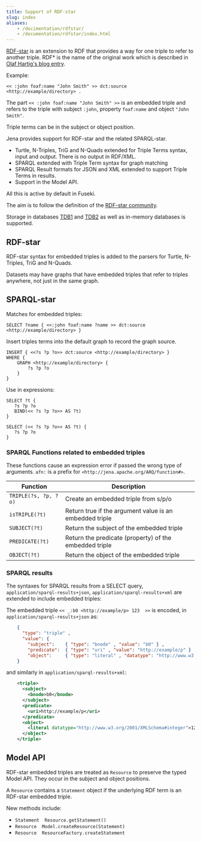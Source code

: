 ```yaml
---
title: Support of RDF-star
slug: index
aliases:
    - /docimentation/rdfstar/
    - /documentation/rdfstar/index.html
---
```


[RDF-star](https://w3c.github.io/rdf-star/) is an extension to RDF that provides
a way for one triple to refer to another triple. RDF\* is the name of the
original work which is described in
[Olaf Hartig's blog entry](https://blog.liu.se/olafhartig/2019/01/10/position-statement-rdf-star-and-sparql-star/).

Example:

```turtle
<< :john foaf:name "John Smith" >> dct:source <http://example/directory> .
```

The part `<< :john foaf:name "John Smith" >>` is an embedded triple and refers to the triple with subject `:john`, property `foaf:name` and object `"John Smith"`.

Triple terms can be in the subject or object position.

Jena provides support for RDF-star and the related SPARQL-star.

* Turtle, N-Triples, TriG and N-Quads extended for Triple Terms syntax,
  input and output.  There is no output in RDF/XML.
* SPARQL extended with Triple Term syntax for graph matching
* SPARQL Result formats for JSON and XML extended to support Triple Terms in results.
* Support in the Model API.

All this is active by default in Fuseki.

The aim is to follow the definition of the [RDF-star community](https://w3c.github.io/rdf-star/).

Storage in databases [TDB1](/documentation/tdb) and [TDB2](/documentation/tdb2/)
as well as in-memory databases is supported.

## RDF-star

RDF-star syntax for embedded triples is added to the parsers for Turtle, N-Triples, TriG and N-Quads.

Datasets may have graphs that have embedded triples that refer to triples anywhere, not just in the same graph.

## SPARQL-star

Matches for embedded triples:

```sparql
SELECT ?name { <<:john foaf:name ?name >> dct:source <http://example/directory> }
```

Insert triples terms into the default graph to record the graph source.

```sparql
INSERT { <<?s ?p ?o>> dct:source <http://example/directory> }
WHERE {
    GRAPH <http://example/directory> {
        ?s ?p ?o
    }
}
```

Use in expressions:

```sparql
SELECT ?t {
   ?s ?p ?o 
   BIND(<< ?s ?p ?o>> AS ?t)
}
```
```sparql
SELECT (<< ?s ?p ?o>> AS ?t) {
   ?s ?p ?o 
}
```

### SPARQL Functions related to embedded triples

These functions cause an expression error if passed the wrong type of arguments. `afn:`
is a prefix for `<http://jena.apache.org/ARQ/function#>`.

| Function             | Description |
|----------------------|------------------------ |
| `TRIPLE(?s, ?p, ?o)` | Create an embedded triple from s/p/o                    |
| `isTRIPLE(?t)`       | Return true if the argument value is an embedded triple |
| `SUBJECT(?t)`        | Return the subject of the embedded triple               |
| `PREDICATE(?t)`      | Return the predicate (property) of the embedded triple  |
| `OBJECT(?t)`         | Return the object of the embedded triple                |

### SPARQL results

The syntaxes for SPARQL results from a SELECT query, `application/sparql-results+json`,
`application/sparql-results+xml` are extended to include embedded triples:

The embedded triple `<< _:b0 <http://example/p> 123  >>` is encoded, in
`application/sparql-results+json` as:

```json
    {
      "type": "triple" ,
      "value": {
        "subject":    { "type": "bnode" , "value": "b0" } ,
        "predicate":  { "type": "uri" , "value": "http://example/p" } ,
        "object":     { "type": "literal" , "datatype": "http://www.w3.org/2001/XMLSchema#integer" , "value": "123" }
    }
```

and similarly in `application/sparql-results+xml`:

```xml
    <triple>
      <subject>
        <bnode>b0</bnode>
      </subject>
      <predicate>
        <uri>http://example/p</uri>
      </predicate>
      <object>
        <literal datatype="http://www.w3.org/2001/XMLSchema#integer">123</literal>
      </object>
    </triple>
```

## Model API

RDF-star embedded triples are treated as `Resource` to preserve the typed Model API.
They occur in the subject and object positions.

A `Resource` contains a `Statement` object if the underlying RDF term is an RDF-star embedded triple.

New methods include:

* `Statement  Resource.getStatement()`
* `Resource  Model.createResource(Statement)`
* `Resource  ResourceFactory.createStatement`
